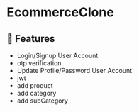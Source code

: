 # EcommerceClone


## 🚀 Features
- Login/Signup User Account
- otp verification
- Update Profile/Password User Account
- jwt
- add product
- add category
- add subCategory

